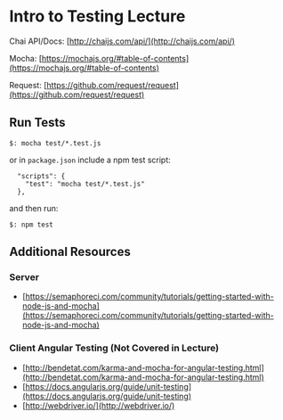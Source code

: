 # Intro to Testing Lecture

Chai API/Docs: [http://chaijs.com/api/](http://chaijs.com/api/)

Mocha: [https://mochajs.org/#table-of-contents](https://mochajs.org/#table-of-contents)

Request: [https://github.com/request/request](https://github.com/request/request)

## Run Tests

```
$: mocha test/*.test.js
```
or in `package.json` include a npm test script:

```
  "scripts": {
    "test": "mocha test/*.test.js"
  },
```

and then run:

```
$: npm test
```

## Additional Resources
### Server
- [https://semaphoreci.com/community/tutorials/getting-started-with-node-js-and-mocha](https://semaphoreci.com/community/tutorials/getting-started-with-node-js-and-mocha)

### Client Angular Testing (Not Covered in Lecture)
- [http://bendetat.com/karma-and-mocha-for-angular-testing.html](http://bendetat.com/karma-and-mocha-for-angular-testing.html)
- [https://docs.angularjs.org/guide/unit-testing](https://docs.angularjs.org/guide/unit-testing)
- [http://webdriver.io/](http://webdriver.io/)